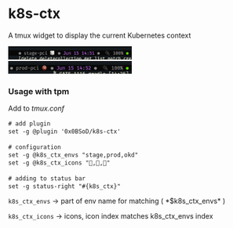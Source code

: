 # k8s-ctx

A tmux widget to display the current Kubernetes context

<img src='img/1.png' alt='stage' width=50%>
<img src='img/2.png' alt='prod' width=50%>

### Usage with tpm

Add to *tmux.conf*
```
# add plugin
set -g @plugin '0x0BSoD/k8s-ctx'

# configuration
set -g @k8s_ctx_envs "stage,prod,okd"
set -g @k8s_ctx_icons "🧻,🔞,🧰"

# adding to status bar
set -g status-right "#{k8s_ctx}"
```

`k8s_ctx_envs` -> part of env name for matching ( \*$k8s_ctx_envs\* )

`k8s_ctx_icons` -> icons, icon index matches k8s_ctx_envs index 